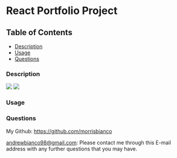 # React Portfolio Project

## Table of Contents
            
- [Description](#Description)
- [Usage](#Usage)
- [Questions](#Questions)

### Description


<img src="./images/questions.png"/>



<img src="./images/html.png"/>

### Usage


### Questions
My Github: https://github.com/morrisbianco

andrewbianco98@gmail.com: Please contact me through this E-mail address with any further questions that you may have.
            